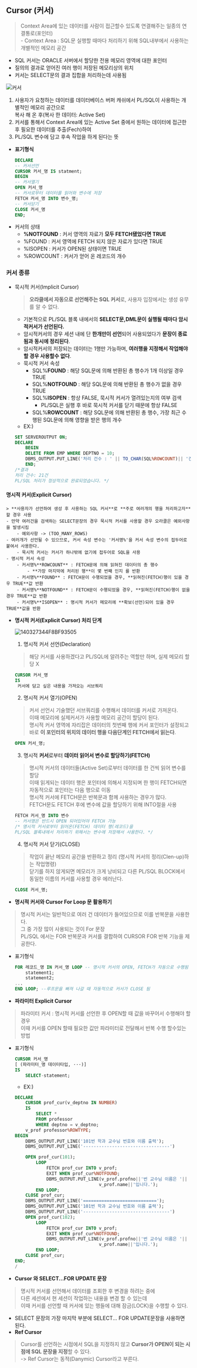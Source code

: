 ## Cursor (커서)
> Context Area에 있는 데이터를 사람이 접근할수 있도록 연결해주는 일종의 연결통로(포인터)<BR> - Context Area : SQL문 실행할 때마다 처리하기 위해 SQL내부에서 사용하는 개별적인 메모리 공간
- SQL 커서는 ORACLE 서버에서 할당한 전용 메모리 영역에 대한 포인터
- 질의의 결과로 얻어진 여러 행이 저장된 메모리상의 위치
- 커서는 SELECT문의 결과 집합을 처리하는데 사용됨

![커서](https://user-images.githubusercontent.com/60641307/80049555-2dc43c80-854e-11ea-82c8-0f7e48dd0c38.jpg)

1. 사용자가 요청하는 데이터를 데이터베이스 버퍼 캐쉬에서 PL/SQL이 사용하는 개별적인 메모리 공간으로<br> 복사 해 온 후(복사 한 데이터: Active Set)
2. 커서를 통해서 Context Area에 있는 Active Set 중에서 원하는 데이터에 접근한 후 필요한 데이터를 추출(Fech)하여 
3. PL/SQL 변수에 담고 후속 작업을 하게 된다는 뜻
- **표기형식**
    ```sql
    DECLARE
    -- 커서선언
    CURSOR 커서_명 IS statment;
    BEGIN
    -- 커서열기
    OPEN 커서_명
    -- 커서로부터 데이터를 읽어와 변수에 저장
    FETCH 커서_명 INTO 변수_명;
    -- 커서닫기
    CLOSE 커서_명
    END;
    ```
- 커서의 상태
    - **%NOTFOUND** : 커서 영역의 자료가 **모두 FETCH됐었다면 TRUE**
    - %FOUND : 커서 영역에 FETCH 되지 않은 자료가 있다면 TRUE
    - %ISOPEN : 커서가 OPEN된 상태이면 TRUE
    - %ROWCOUNT : 커서가 얻어 온 레코드의 개수

### 커서 종류
- 묵시적 커서(Implicit Cursor) 
    > **오라클에서 자동으로 선언해주는 SQL 커서**로, 사용자 입장에서는 생성 유무를 알 수 없다.
    - 기본적으로 PL/SQL 블록 내에서의 **SELECT문,DML문이 실행될 때마다 암시적커서가 선언된다.**
    - 암시적커서의 경우 세션 내에 단 **한개만이 선언**되어 사용되었다가 **문장이 종료됨과 동시에 정리된다**.
    - 암시적커서의 저장되는 데이터는 1행만 가능하며, **여러행을 지정해서 작업해야 할 경우 사용할수 없다**.
    - 묵시적 커서 속성
        - SQL%**FOUND** : 해당 SQL문에 의해 반환된 총 행수가 1개 이상일 경우 TRUE
        - SQL%**NOTFOUND** : 해당 SQL문에 의해 반환된 총 행수가 없을 경우 TRUE
        - SQL%**ISOPEN** : 항상 FALSE, 묵시적 커서가 열려있는지의 여부 검색
            - PL/SQL은 실행 후 바로 묵시적 커서를 닫기 때문에 항상 FALSE
        - SQL%**ROWCOUNT** : 해당 SQL문에 의해 반환된 총 행수, 가장 최근 수행된 SQL문에 의해 영향을 받은 행의 개수
    - EX:)
    ```SQL
    SET SERVEROUTPUT ON;
    DECLARE
        BEGIN
        DELETE FROM EMP WHERE DEPTNO = 10;
        DBMS_OUTPUT.PUT_LINE('처리 건수 : ' || TO_CHAR(SQL%ROWCOUNT)|| '건');
        END;
    /*결과
    처리 건수: 21건
    PL/SQL 처리가 정상적으로 완료되었습니다. */

    ```
#### 명시적 커서(Explicit Cursor)
    > **사용자가 선언하여 생성 후 사용하는 SQL 커서**로 **주로 여러개의 행을 처리하고자** 할 경우 사용
    - 만약 여러건을 검색하는 SELECT문장의 경우 묵시적 커서를 사용할 경우 오라클은 예외사항을 발생시킴
        - 예외사항 -> (TOO_MANY_ROWS)
    - 여러개가 선언될 수 있으므로, 커서 속성 변수는 '커서명%'을 커서 속성 변수의 접두어로 붙여서 사용한다.
        - 묵시적 커서는 커서가 하나밖에 없기에 접두어로 SQL을 사용
    - 명시적 커서 속성
        - 커서명%**ROWCOUNT** : FETCH문에 의해 읽혀진 데이터의 총 행수
            - **가장 마지막에 처리된 행**이 몇 번째 인지 를 반환
        - 커서명%**FOUND** : FETCH문이 수행되었을 경우, **읽혀진(FETCH)행이 있을 경우 TRUE**값 반환
        - 커서명%**NOTFOUND** : FETCH문이 수행되었을 경우, **읽혀진(FETCH)행이 없을 경우 TRUE**값 반환
        - 커서명%**ISOPEN** : 명시적 커서가 메모리에 **확보(선언)되어 있을 경우 TRUE**값을 반환
- **명시적 커서(Explicit Cursor) 처리 단계**

    ![140327344F8BF93505](https://user-images.githubusercontent.com/60641307/80052544-e2159100-8555-11ea-8602-490377d7288e.jpg)

    1. 명시적 커서 선언(Declaration)
    >해당 커서를 사용하겠다고 PL/SQL에 알려주는 역할만 하며, 실제 메모리 할당 X
    ```SQL
    CURSOR 커서_명
    IS
     커서에 담고 싶은 내용을 가져오는 서브쿼리
    ```
    2. 명시적 커서 열기(OPEN)
    >커서 선언시 기술했던 서브쿼리를 수행해서 데이터를 커서로 가져온다.<BR> 이때 메모리에 실제커서가 사용할 메모리 공간이 할당이 된다.<BR>명시적 커서 영역에 자리잡은 데이터의 첫번째 행에 커서 포인터가 설정되고<BR> 바로 **이 포인터의 위치의 데이터 행을 다음단계인 FETCH에서 읽는다**.
    ```SQL
    OPEN 커서_명;
    ```
    3. 명시적 **커서**로부터 **데이터 읽어서 변수로 할당하기(FETCH)**
    >명시적 커서의 데이터들(Active Set)로부터 데이터를 한 건씩 읽어 변수를 할당<br>이때 읽게되는 데이터 행은 포인터에 의해서 지정되며 한 행이 FETCH되면 자동적으로 포인터는 다음 행으로 이동<BR>명시적 커서에 FETCH문은 반복문과 함께 사용하는 경우가 많다.<BR>FETCH문도 FETCH 후에 변수에 값을 할당하기 위해 INTO절을 사용
    ```SQL
    FETCH 커서_명 INTO 변수
    -- 커서명은 반드시 OPEN 되어있어야 FETCH 가능 
    /* 명시적 커서로부터 읽어온(FETCH) 데이터 행(레코드)을 
    PL/SQL 블록내에서 처리하기 위해서는 변수에 저장해서 사용한다. */
    ```
    4. 명시적 커서 닫기(CLOSE)
    >작업이 끝난 메모리 공간을 반환하고 정리 (명시적 커서의 정리(Clen-up)하는 작업명령)<br>닫기를 하지 않게되면 메모리가 크게 낭비되고 다른 PL/SQL BLOCK에서 동일한 이름의 커서를 사용할 경우 에러난다.
    ```SQL
    CLOSE 커서_명;
    ```
- **명시적 커서와 Cursor For Loop 문 활용하기**
>명시적 커서는 일반적으로 여러 건 데이터가 들어있으므로 이를 반복문을 사용한다.<br>그 중 가장 많이 사용되는 것이 For 문장<BR> PL/SQL 에서는 FOR 반복문과 커서를 결합하여 CURSOR FOR 반복 기능을 제공한다.
- 표기형식
    ```SQL
    FOR 레코드_명 IN 커서_명 LOOP -- 명시적 커서의 OPEN, FETCH가 자동으로 수행됨
        statement1;
        statement2;
    ...
    END LOOP; --루프문을 빠져 나갈 때 자동적으로 커서가 CLOSE 됨
    ```
- **파라미터 Explicit Cursor**
>파라미터 커서 : 명시적 커서를 선언한 후 OPEN할 때 값을 바꾸어서 수행해야 할 경우 <BR> 이때 커서를 OPEN 할때 필요한 값만 파라미터로 전달해서 반복 수행 할수있는 방법
- 표기형식
    ```SQL
    CURSOR 커서_명
    [ (파라미터_명 데이터타입, ···)]
    IS
        SELECT-statement; 
    ```
    - EX:)
    ```SQL
    DECLARE
        CURSOR prof_cur(v_deptno IN NUMBER)
        IS 
            SELECT *
            FROM professor
            WHERE deptno = v_deptno;
        v_prof professor%ROWTYPE;
    BEGIN 
        DBMS_OUTPUT.PUT_LINE('101번 학과 교수님 번호와 이름 출력');
        DBMS_OUTPUT.PUT_LINE('---------------------------------')

        OPEN prof_cur(101);
            LOOP
                FETCH prof_cur INTO v_prof;
                EXIT WHEN prof_cur%NOTFOUND;
                DBMS_OUTPUT.PUT_LINE(v_prof.profno||'번 교수님 이름은 '||
                                    v_prof.name||'입니다.');
            END LOOP;
        CLOSE prof_cur;
        DBMS_OUTPUT.PUT_LINE('============================');
        DBMS_OUTPUT.PUT_LINE('101번 학과 교수님 번호와 이름 출력');
        DBMS_OUTPUT.PUT_LINE('---------------------------------')
        OPEN prof_cur(102);
            LOOP
                FETCH prof_cur INTO v_prof;
                EXIT WHEN prof_cur%NOTFOUND;
                DBMS_OUTPUT.PUT_LINE(v_prof.profno||'번 교수님 이름은 '||
                                    v_prof.name||'입니다.');
            END LOOP;
        CLOSE prof_cur;
    END;
    /
    ```

- **Cursor 와 SELECT...FOR UPDATE 문장**
>명시적 커서를 선언해서 데이터를 조회한 후 변경을 하려는 중에 <BR>다른 세션에서 현 세션이 작업하는 내용을 변경 할 수 있는데<BR> 이때 커서를 선언할 때 커서에 있는 행들에 대해 잠금(LOCK)을 수행할 수 있다.
- SELECT 문장의 가장 마지막 부분에 SELECT... FOR UPDATE문장을 사용하면 된다.
- **Ref Cursor**
>Cursor를 선언하는 시점에서 SQL을 지정하지 않고 **Cursor가 OPEN이 되는 시점에 SQL 문장을 지정**할 수 있다.<BR>-> Ref Cursor는 동적(Danymic) Cursor라고 부른다.